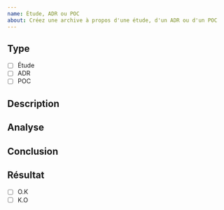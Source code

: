 ```yaml
---
name: Étude, ADR ou POC
about: Créez une archive à propos d'une étude, d'un ADR ou d'un POC 
---
```


## Type

- [ ] Étude
- [ ] ADR
- [ ] POC

## Description

<!-- Écrivez un résumé de l'étude et le besoin qu'elle cherche à couvrir -->

## Analyse

<!-- Détaillez l'analyse de l'étude -->

## Conclusion

<!-- Rapportez les conclusions de l'étude -->

## Résultat

- [ ] O.K
- [ ] K.O
